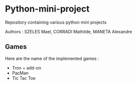 # Python-mini-project
Repository containing various python mini projects

Authors : SZELES Mael, CORRADI Mathilde, MANETA Alexandre

## Games

Here are the name of the implemented games :
- Tron + add-on
- PacMan
- Tic Tac Toe 
